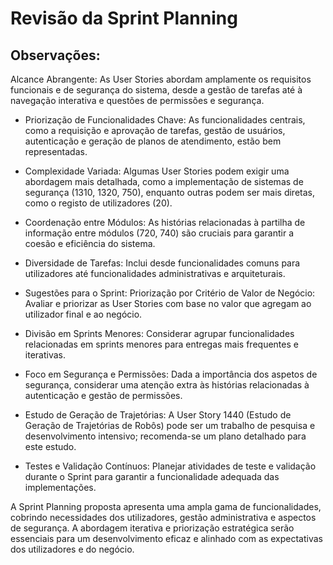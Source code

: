 Revisão da Sprint Planning
==========================

Observações:
------------
Alcance Abrangente: As User Stories abordam amplamente os requisitos funcionais e de segurança do sistema, desde a gestão de tarefas até à navegação interativa e questões de permissões e segurança.

* Priorização de Funcionalidades Chave: As funcionalidades centrais, como a requisição e aprovação de tarefas, gestão de usuários, autenticação e geração de planos de atendimento, estão bem representadas.

* Complexidade Variada: Algumas User Stories podem exigir uma abordagem mais detalhada, como a implementação de sistemas de segurança (1310, 1320, 750), enquanto outras podem ser mais diretas, como o registo de utilizadores (20).

* Coordenação entre Módulos: As histórias relacionadas à partilha de informação entre módulos (720, 740) são cruciais para garantir a coesão e eficiência do sistema.

* Diversidade de Tarefas: Inclui desde funcionalidades comuns para utilizadores até funcionalidades administrativas e arquiteturais.

* Sugestões para o Sprint:
Priorização por Critério de Valor de Negócio: Avaliar e priorizar as User Stories com base no valor que agregam ao utilizador final e ao negócio.

* Divisão em Sprints Menores: Considerar agrupar funcionalidades relacionadas em sprints menores para entregas mais frequentes e iterativas.

* Foco em Segurança e Permissões: Dada a importância dos aspetos de segurança, considerar uma atenção extra às histórias relacionadas à autenticação e gestão de permissões.

* Estudo de Geração de Trajetórias: A User Story 1440 (Estudo de Geração de Trajetórias de Robôs) pode ser um trabalho de pesquisa e desenvolvimento intensivo; recomenda-se um plano detalhado para este estudo.

* Testes e Validação Contínuos: Planejar atividades de teste e validação durante o Sprint para garantir a funcionalidade adequada das implementações.

A Sprint Planning proposta apresenta uma ampla gama de funcionalidades, cobrindo necessidades dos utilizadores, gestão administrativa e aspectos de segurança. A abordagem iterativa e priorização estratégica serão essenciais para um desenvolvimento eficaz e alinhado com as expectativas dos utilizadores e do negócio.